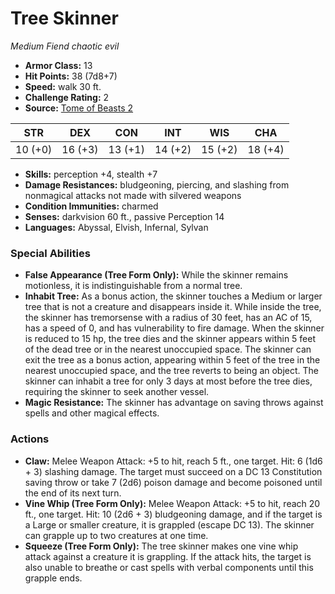 # Tree Skinner

*Medium* *Fiend* *chaotic evil*

- **Armor Class:** 13
- **Hit Points:** 38 (7d8+7)
- **Speed:** walk 30 ft.
- **Challenge Rating:** 2
- **Source:** [Tome of Beasts 2](https://koboldpress.com/kpstore/product/tome-of-beasts-2-for-5th-edition/)

| STR | DEX | CON | INT | WIS | CHA |
| --- | --- | --- | --- | --- | --- |
| 10 (+0) | 16 (+3) | 13 (+1) | 14 (+2) | 15 (+2) | 18 (+4) |

- **Skills:** perception +4, stealth +7
- **Damage Resistances:** bludgeoning, piercing, and slashing from nonmagical attacks not made with silvered weapons
- **Condition Immunities:** charmed
- **Senses:** darkvision 60 ft., passive Perception 14
- **Languages:** Abyssal, Elvish, Infernal, Sylvan
### Special Abilities
- **False Appearance (Tree Form Only):** While the skinner remains motionless, it is indistinguishable from a normal tree.
- **Inhabit Tree:** As a bonus action, the skinner touches a Medium or larger tree that is not a creature and disappears inside it. While inside the tree, the skinner has tremorsense with a radius of 30 feet, has an AC of 15, has a speed of 0, and has vulnerability to fire damage. When the skinner is reduced to 15 hp, the tree dies and the skinner appears within 5 feet of the dead tree or in the nearest unoccupied space. The skinner can exit the tree as a bonus action, appearing within 5 feet of the tree in the nearest unoccupied space, and the tree reverts to being an object. The skinner can inhabit a tree for only 3 days at most before the tree dies, requiring the skinner to seek another vessel.
- **Magic Resistance:** The skinner has advantage on saving throws against spells and other magical effects.
### Actions
- **Claw:** Melee Weapon Attack: +5 to hit, reach 5 ft., one target. Hit: 6 (1d6 + 3) slashing damage. The target must succeed on a DC 13 Constitution saving throw or take 7 (2d6) poison damage and become poisoned until the end of its next turn.
- **Vine Whip (Tree Form Only):** Melee Weapon Attack: +5 to hit, reach 20 ft., one target. Hit: 10 (2d6 + 3) bludgeoning damage, and if the target is a Large or smaller creature, it is grappled (escape DC 13). The skinner can grapple up to two creatures at one time.
- **Squeeze (Tree Form Only):** The tree skinner makes one vine whip attack against a creature it is grappling. If the attack hits, the target is also unable to breathe or cast spells with verbal components until this grapple ends.
